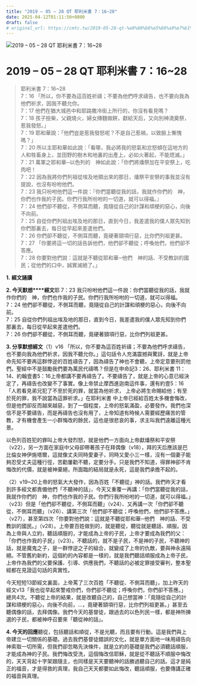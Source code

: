 ```yaml
---
title: "2019 – 05 – 28 QT 耶利米書 7：16~28"
date: 2025-04-12T01:11:50+0800
draft: false
# original_url: https://cmtc.tw/2019-05-28-qt-%e8%80%b6%e5%88%a9%e7%b1%b3%e6%9b%b8-7%ef%bc%9a1628
---
```


![2019 – 05 – 28 QT 耶利米書 7：16\~28](/images/qt.jpg   "2019 – 05 – 28 QT 耶利米書 7：16\~28")

# 2019 – 05 – 28 QT 耶利米書 7：16\~28

> 耶利米書 7：16\~28  
> 7：16 「所以，你不要為這百姓祈禱；不要為他們呼求禱告，也不要向我為他們祈求，因我不聽允你。  
> 7：17 他們在猶大城邑中和耶路撒冷街上所行的，你沒有看見嗎？  
> 7：18 孩子撿柴，父親燒火，婦女摶麵做餅，獻給天后，又向別神澆奠祭，惹我發怒。」  
> 7：19 耶和華說：「他們豈是惹我發怒呢？不是自己惹禍，以致臉上慚愧嗎？」  
> 7：20 所以主耶和華如此說：「看哪，我必將我的怒氣和忿怒傾在這地方的人和牲畜身上，並田野的樹木和地裏的出產上，必如火著起，不能熄滅。」  
> 7：21 萬軍之耶和華─以色列的　神如此說：「你們將燔祭加在平安祭上，吃肉吧！  
> 7：22 因為我將你們列祖從埃及地領出來的那日，燔祭平安祭的事我並沒有提說，也沒有吩咐他們。  
> 7：23 我只吩咐他們這一件說：『你們當聽從我的話，我就作你們的　神，你們也作我的子民。你們行我所吩咐的一切道，就可以得福。』  
> 7：24 他們卻不聽從，不側耳而聽，竟隨從自己的計謀和頑梗的惡心，向後不向前。  
> 7：25 自從你們列祖出埃及地的那日，直到今日，我差遣我的僕人眾先知到你們那裏去，每日從早起來差遣他們。  
> 7：26 你們卻不聽從，不側耳而聽，竟硬著頸項行惡，比你們列祖更甚。  
> 7：27 「你要將這一切的話告訴他們，他們卻不聽從；呼喚他們，他們卻不答應。  
> 7：28 你要對他們說：這就是不聽從耶和華─他們　神的話、不受教訓的國民；從他們的口中，誠實滅絕了。」

**1.** **經文誦讀**

**2. 今天默想****經文**耶 7：23 我只吩咐他們這一件說：你們當聽從我的話，我就作你們的　神，你們也作我的子民。你們行我所吩咐的一切道，就可以得福。  
7：24 他們卻不聽從，不側耳而聽，竟隨從自己的計謀和頑梗的惡心，向後不向前。  
7：25 自從你們列祖出埃及地的那日，直到今日，我差遣我的僕人眾先知到你們那裏去，每日從早起來差遣他們。  
7：26 你們卻不聽從，不側耳而聽，竟硬著頸項行惡，比你們列祖更甚。

**3. 分享默想經文**（1）v16 「所以，你不要為這百姓祈禱；不要為他們呼求禱告，也不要向我為他們祈求，因我不聽允你。」這句話令人充滿震撼與驚訝，就是上帝命先知不要再這群悖逆的百姓禱告了，因為禱告了神也不會聽，上帝定意要刑罰他們。聖經中不是鼓勵我們要為萬民代禱嗎？但是在申命記3：26、耶利米書 11：14、約翰壹書5：16上帝都講不要再禱告了。不要禱告了，就是上帝的心意已經決定了，再禱告也改變不了事實。像上帝禁止摩西進迦南這件事，還有約壹5：16「人若看見弟兄犯了不至於死的罪，就當為他祈求， 上帝必將生命賜給他；有至於死的罪，我不說當為這罪祈求。」在耶利米書 中上帝已經給百姓太多機會悔改，但是他們卻反而越來越惡，到了一個程度，上帝的怒氣滿盈，必要發作。我們也深信不是不要禱告，而是再禱告也沒有用了，上帝知道有時候人需要經歷痛苦的管教，才有機會產生一小群悔改的餘民，這也是很悲哀的事，求主叫我們遠離這種光景。

以色列百姓犯的罪叫上帝大發烈怒，就是他們一方面向上帝獻燔祭和平安祭（v22），另一方面在家庭中父母卻帶著孩子在拜偶像（v18），拜的天后應該是巴比倫女神伊施塔爾，這就像丈夫同時愛妻子，同時又愛小三一樣，沒有一個妻子能夠忍受丈夫這種行徑，苦勸屢勸不聽，定要分手。只是我們不知道，得罪神卻不肯悔改的代價，就是被神棄絕，所面臨的結局就是永死，這是我們承擔不起的。

（2）v19\~20上帝的怒氣大大發作，因為百姓「不聽從」神的話。我們昨天才看到許多經文都責備他們「不聽神的話」，今天又重覆一再講：「你們當聽從我的話，我就作你們的　神，你們也作我的子民。你們行我所吩咐的一切道，就可以得福。」（v23）但是「他們卻不聽從，不側耳而聽」（v24）、又再講一次「你們卻不聽從，不側耳而聽」（v26）、講第三次「他們卻不聽從；呼喚他們，他們卻不答應。」（v27），甚至第四次「你要對他們說：這就是不聽從耶和華─他們　神的話、不受教訓的國民。」（v28）。上帝要百姓做到的，就是聽從，聽從就是聽話、順服。因為上帝與人立約，聽話順服的，才能成為上帝的子民，上帝才要成為我們的父：「你們也作我的子民」（v23）。不聽話的，就不是子民，不是神的子民，不聽神的話，就是魔鬼之子，是一群悖逆之子的組合，就變成了上帝的仇敵，要與神永遠隔絕。不管舊約新約，這個約的內容都是一樣的，就是我們聽話順服成為上帝子民，上帝作為我們的父要保護、引導、供應我們，不聽話的必被定罪接受審判，整本聖經都在見證這句話的真實性。

今天短短13節經文裏面，上帝罵了三次百姓「不聽從、不側耳而聽」，加上昨天的經文v13「我也從早起來警戒你們，你們卻不聽從；呼喚你們，你們卻不答應。」總共4次。不聽從上帝的結果，就是改聽自己的，自己想當神：「竟隨從自己的計謀和頑梗的惡心，向後不向前，…，竟硬著頸項行惡，比你們列祖更甚。」甚至去聽偶像的話，去拜偶像。我們今天的基督徒，跟過去的以色列民一樣，都是神所揀選的子民，都被神呼召要來「聽從神的話」。

**4. 今天的回應**聽從，包括聽話和順從，不是光聽，而且要有行動。這是我們與上帝建立一切關係的基礎。過去我們基督徒錯誤的文化，就是單方面地一味用禱告向神索取一切所需，但我們卻忽略先決條件，就是立約的基礎是我們必須聽話順服，才能成為神的子民。我們悔改受洗，這個悔改信耶穌，就是從不聽話不順服中悔改的，天天背起十字架跟隨主，也同樣是天天要聽神的話勝過聽自己的話。這才是純正的福音，才是得救的真理，我自己天天都要如此悔改，聽話順服，也要傳講正確的福音與真理。